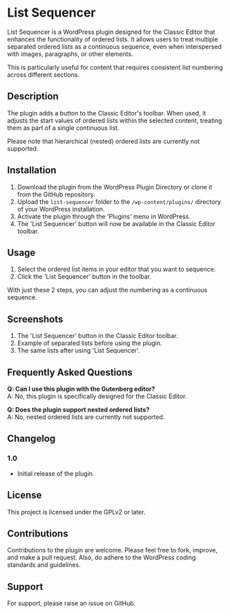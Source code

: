 # List Sequencer

List Sequencer is a WordPress plugin designed for the Classic Editor that enhances the functionality of ordered lists. It allows users to treat multiple separated ordered lists as a continuous sequence, even when interspersed with images, paragraphs, or other elements.

This is particularly useful for content that requires consistent list numbering across different sections.

## Description

The plugin adds a button to the Classic Editor's toolbar. When used, it adjusts the start values of ordered lists within the selected content, treating them as part of a single continuous list.

Please note that hierarchical (nested) ordered lists are currently not supported.

## Installation

1. Download the plugin from the WordPress Plugin Directory or clone it from the GitHub repository.
2. Upload the `list-sequencer` folder to the `/wp-content/plugins/` directory of your WordPress installation.
3. Activate the plugin through the 'Plugins' menu in WordPress.
4. The 'List Sequencer' button will now be available in the Classic Editor toolbar.

## Usage

1. Select the ordered list items in your editor that you want to sequence.
2. Click the 'List Sequencer' button in the toolbar.

With just these 2 steps, you can adjust the numbering as a continuous sequence.

## Screenshots

1. The 'List Sequencer' button in the Classic Editor toolbar.
2. Example of separated lists before using the plugin.
3. The same lists after using 'List Sequencer'.

## Frequently Asked Questions

**Q: Can I use this plugin with the Gutenberg editor?**  
A: No, this plugin is specifically designed for the Classic Editor.

**Q: Does the plugin support nested ordered lists?**  
A: No, nested ordered lists are currently not supported.

## Changelog

### 1.0

- Initial release of the plugin.

## License

This project is licensed under the GPLv2 or later.

## Contributions

Contributions to the plugin are welcome. Please feel free to fork, improve, and make a pull request. Also, do adhere to the WordPress coding standards and guidelines.

## Support

For support, please raise an issue on GitHub.
